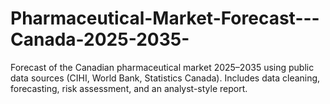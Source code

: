 # Pharmaceutical-Market-Forecast---Canada-2025-2035-
Forecast of the Canadian pharmaceutical market 2025–2035 using public data sources (CIHI, World Bank, Statistics Canada). Includes data cleaning, forecasting, risk assessment, and an analyst-style report.
